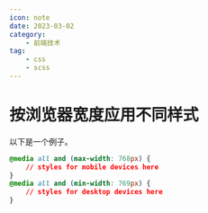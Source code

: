 ```yaml
---
icon: note
date: 2023-03-02
category:
    - 前端技术
tag:
    - css
    - scss
---
```


# 按浏览器宽度应用不同样式

以下是一个例子。

```css
@media all and (max-width: 768px) {
    // styles for mobile devices here
}
@media all and (min-width: 769px) {
    // styles for desktop devices here
}
```
